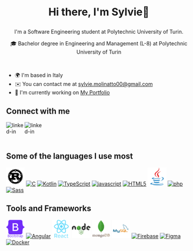 # <p align='center'>**Hi there, I'm Sylvie**👋<p>
<p align='center'> I'm a Software Engineering student at Polytechnic University of Turin. </p>
<p align='center'> 🎓 Bachelor degree in Engineering and Management (L-8) at Polytechnic University of Turin </p>
<br>

* 🌍  I'm based in Italy
* ✉️  You can contact me at [sylvie.molinatto00@gmail.com](mailto:sylvie.molinatto00@gmail.com)
* 🚀  I'm currently working on [My Portfolio](http://sylvie-molinatto.github.io/portfolio-website/)

## **Connect with me**
[<img align="left" alt="linked-in" width="50" src="https://raw.githubusercontent.com/danielcranney/readme-generator/main/public/icons/socials/github.svg" />](https://github.com/sylviemolinatto)
[<img align="left" alt="linked-in" width="50" src="https://raw.githubusercontent.com/danielcranney/readme-generator/main/public/icons/socials/linkedin.svg" />](https://www.linkedin.com/in/sylvie-molinatto-967a39172)
<br>
<br>
<br>

## Some of the languages I use most
<a href="https://www.rust-lang.org/" target="_blank" rel="noreferrer"><img alt="Rust" width="50" src="https://raw.githubusercontent.com/edent/SuperTinyIcons/3d2a36d9884308524cf0cdbefa45dbd238aad514/images/svg/rust.svg"/></a>
<a href="https://docs.microsoft.com/en-us/cpp/?view=msvc-170" target="_blank" rel="noreferrer"><img alt="C" width="50" src="https://raw.githubusercontent.com/danielcranney/readme-generator/main/public/icons/skills/c-colored.svg"/></a>
<a href="https://kotlinlang.org/" target="_blank" rel="noreferrer"><img src="https://raw.githubusercontent.com/danielcranney/readme-generator/main/public/icons/skills/kotlin-colored.svg" width="50" alt="Kotlin" /></a>
<a href="https://www.typescriptlang.org/" target="_blank" rel="noreferrer"><img src="https://raw.githubusercontent.com/danielcranney/readme-generator/main/public/icons/skills/typescript-colored.svg" width="50" alt="TypeScript" /></a>
<a href="https://developer.mozilla.org/en-US/docs/Web/JavaScript" target="_blank" rel="noreferrer"><img alt="javascript" width="50" src="https://raw.githubusercontent.com/danielcranney/readme-generator/main/public/icons/skills/javascript-colored.svg"/></a>
<a href="https://developer.mozilla.org/en-US/docs/Glossary/HTML5" target="_blank" rel="noreferrer"><img src="https://raw.githubusercontent.com/danielcranney/readme-generator/main/public/icons/skills/html5-colored.svg" width="50" alt="HTML5" /></a>
<a href="https://www.oracle.com/java/" target="_blank" rel="noreferrer"><img alt="java" width="50" src="https://raw.githubusercontent.com/devicons/devicon/master/icons/java/java-original.svg"/></a>
<a href="https://www.php.net/" target="_blank" rel="noreferrer"><img alt="php" width="50" src="https://raw.githubusercontent.com/danielcranney/readme-generator/main/public/icons/skills/php-colored.svg" /></a>
<a href="https://sass-lang.com/" target="_blank" rel="noreferrer"><img src="https://raw.githubusercontent.com/danielcranney/readme-generator/main/public/icons/skills/sass-colored.svg" width="50" alt="Sass" /></a>
<br>

## Tools and Frameworks
<a href="https://getbootstrap.com/" target="_blank" rel="noreferrer"><img alt="Bootstrap" width="50" src="https://raw.githubusercontent.com/devicons/devicon/master/icons/bootstrap/bootstrap-plain-wordmark.svg"/></a>
<a href="https://angular.io/" target="_blank" rel="noreferrer"><img src="https://raw.githubusercontent.com/danielcranney/readme-generator/main/public/icons/skills/angularjs-colored.svg" width="50" alt="Angular" /></a>
<a href="https://reactjs.org/" target="_blank" rel="noreferrer"><img alt="React" width="50" src="https://raw.githubusercontent.com/devicons/devicon/master/icons/react/react-original-wordmark.svg"/></a>
<a href="https://nodejs.org/en/" target="_blank" rel="noreferrer"><img alt="Nodejs" width="50" src="https://raw.githubusercontent.com/devicons/devicon/master/icons/nodejs/nodejs-original-wordmark.svg"/></a>
<a href="https://www.mongodb.com/" target="_blank" rel="noreferrer"><img alt="MongoDB" width="50" src="https://raw.githubusercontent.com/devicons/devicon/master/icons/mongodb/mongodb-original-wordmark.svg"/></a>
<a href="https://www.mysql.com/" target="_blank" rel="noreferrer"><img alt="MySQL" width="50" src="https://raw.githubusercontent.com/edent/SuperTinyIcons/3d2a36d9884308524cf0cdbefa45dbd238aad514/images/svg/mysql.svg"/></a>
<a href="https://firebase.google.com/" target="_blank" rel="noreferrer"><img src="https://raw.githubusercontent.com/danielcranney/readme-generator/main/public/icons/skills/firebase-colored.svg" width="50" alt="Firebase" /></a>
<a href="https://www.figma.com/" target="_blank" rel="noreferrer"><img src="https://raw.githubusercontent.com/danielcranney/readme-generator/main/public/icons/skills/figma-colored.svg" width="36" height="36" alt="Figma" /></a><a href="https://www.docker.com/" target="_blank" rel="noreferrer"><img src="https://raw.githubusercontent.com/danielcranney/readme-generator/main/public/icons/skills/docker-colored.svg" width="36" height="36" alt="Docker" /></a>
<!--
**Sylvie-Molinatto/sylvie-molinatto** is a ✨ _special_ ✨ repository because its `README.md` (this file) appears on your GitHub profile.

Here are some ideas to get you started:

- 🔭 I’m currently working on ...
- 🌱 I’m currently learning ...
- 👯 I’m looking to collaborate on ...
- 🤔 I’m looking for help with ...
- 💬 Ask me about ...
- 📫 How to reach me: ...
- 😄 Pronouns: ...
- ⚡ Fun fact: ...
-->
